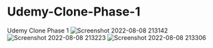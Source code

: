 # Udemy-Clone-Phase-1
Udemy Clone Phase 1
![Screenshot 2022-08-08 213142](https://user-images.githubusercontent.com/64507869/183499436-0cf13be9-489d-44c9-b75c-cdb86cb39d11.png)
![Screenshot 2022-08-08 213223](https://user-images.githubusercontent.com/64507869/183499441-f01a37db-0bf6-4a3e-a19d-f7ebb42c9610.png)
![Screenshot 2022-08-08 213306](https://user-images.githubusercontent.com/64507869/183499548-b5a6e481-2ea8-4617-a0d7-e13ad1b8b25d.png)
